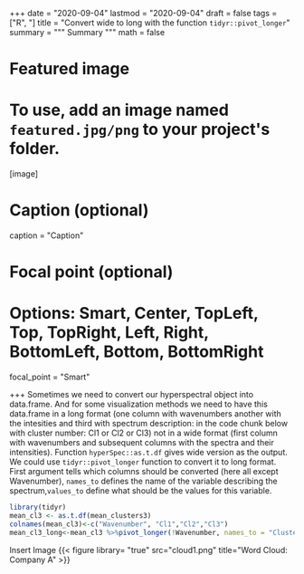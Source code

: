 +++
date = "2020-09-04"
lastmod = "2020-09-04"
draft = false
tags = ["R", "]
title = "Convert wide to long with the function `tidyr::pivot_longer`"
summary = """
Summary
"""
math = false

# Featured image
# To use, add an image named `featured.jpg/png` to your project's folder. 
[image]
  # Caption (optional)
  caption = "Caption"
  
  # Focal point (optional)
  # Options: Smart, Center, TopLeft, Top, TopRight, Left, Right, BottomLeft, Bottom, BottomRight
  focal_point = "Smart"

+++
Sometimes we need to convert our hyperspectral object into data.frame. And for some visualization methods we need to have this data.frame in a long format (one column with wavenumbers another with the intesities and third with spectrum description: in the code chunk below with cluster number: Cl1 or Cl2 or Cl3) not in a wide format (first column with wavenumbers and subsequent columns with the spectra and their intensities). Function `hyperSpec::as.t.df` gives wide version as the output. We could use `tidyr::pivot_longer` function to convert it to long format. First argument tells which columns should be converted (here all except Wavenumber), `names_to` defines the name of the variable describing the spectrum,`values_to` define what should be the values for this variable.



```r
library(tidyr)
mean_cl3 <- as.t.df(mean_clusters3)
colnames(mean_cl3)<-c("Wavenumber", "Cl1","Cl2","Cl3")
mean_cl3_long<-mean_cl3 %>%pivot_longer(!Wavenumber, names_to = "Cluster", values_to = "mean")
```

Insert Image
{{< figure library= "true" src="cloud1.png" title="Word Cloud: Company A" >}}
